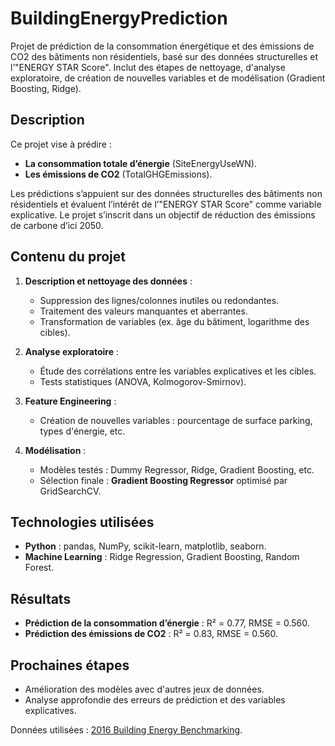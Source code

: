 # BuildingEnergyPrediction

Projet de prédiction de la consommation énergétique et des émissions de CO2 des bâtiments non résidentiels, basé sur des données structurelles et l’"ENERGY STAR Score". Inclut des étapes de nettoyage, d'analyse exploratoire, de création de nouvelles variables et de modélisation (Gradient Boosting, Ridge).

## Description
Ce projet vise à prédire :  
- **La consommation totale d’énergie** (SiteEnergyUseWN).  
- **Les émissions de CO2** (TotalGHGEmissions).  

Les prédictions s’appuient sur des données structurelles des bâtiments non résidentiels et évaluent l’intérêt de l’"ENERGY STAR Score" comme variable explicative. Le projet s’inscrit dans un objectif de réduction des émissions de carbone d’ici 2050.

## Contenu du projet
1. **Description et nettoyage des données** :  
   - Suppression des lignes/colonnes inutiles ou redondantes.  
   - Traitement des valeurs manquantes et aberrantes.  
   - Transformation de variables (ex. âge du bâtiment, logarithme des cibles).  

2. **Analyse exploratoire** :  
   - Étude des corrélations entre les variables explicatives et les cibles.  
   - Tests statistiques (ANOVA, Kolmogorov-Smirnov).  

3. **Feature Engineering** :  
   - Création de nouvelles variables : pourcentage de surface parking, types d'énergie, etc.  

4. **Modélisation** :  
   - Modèles testés : Dummy Regressor, Ridge, Gradient Boosting, etc.  
   - Sélection finale : **Gradient Boosting Regressor** optimisé par GridSearchCV.  

## Technologies utilisées
- **Python** : pandas, NumPy, scikit-learn, matplotlib, seaborn.  
- **Machine Learning** : Ridge Regression, Gradient Boosting, Random Forest.  

## Résultats
- **Prédiction de la consommation d’énergie** : R² = 0.77, RMSE = 0.560.  
- **Prédiction des émissions de CO2** : R² = 0.83, RMSE = 0.560.  

## Prochaines étapes
- Amélioration des modèles avec d'autres jeux de données.  
- Analyse approfondie des erreurs de prédiction et des variables explicatives.  

Données utilisées : [2016 Building Energy Benchmarking](https://data.seattle.gov/dataset/2016-Building-Energy-Benchmarking/2bpz-gwpy).  


